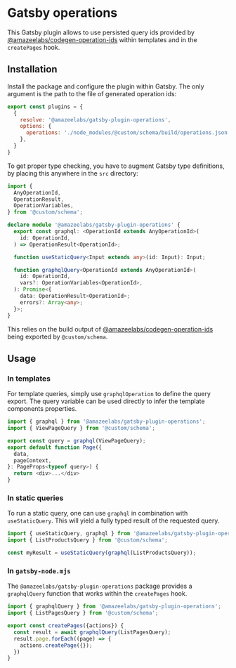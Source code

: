 # Gatsby operations

This Gatsby plugin allows to use persisted query ids provided by
[@amazeelabs/codegen-operation-ids] within templates and in the `createPages`
hook.

## Installation

Install the package and configure the plugin within Gatsby. The only argument is
the path to the file of generated operation ids:

```js
export const plugins = {
  {
    resolve: '@amazeelabs/gatsby-plugin-operations',
    options: {
      operations: './node_modules/@custom/schema/build/operations.json',
    },
  }
}
```

To get proper type checking, you have to augment Gatsby type definitions, by
placing this anywhere in the `src` directory:

```typescript
import {
  AnyOperationId,
  OperationResult,
  OperationVariables,
} from '@custom/schema';

declare module '@amazeelabs/gatsby-plugin-operations' {
  export const graphql: <OperationId extends AnyOperationId>(
    id: OperationId,
  ) => OperationResult<OperationId>;

  function useStaticQuery<Input extends any>(id: Input): Input;

  function graphqlQuery<OperationId extends AnyOperationId>(
    id: OperationId,
    vars?: OperationVariables<OperationId>,
  ): Promise<{
    data: OperationResult<OperationId>;
    errors?: Array<any>;
  }>;
}
```

This relies on the build output of [@amazeelabs/codegen-operation-ids] being
exported by `@custom/schema`.

## Usage

### In templates

For template queries, simply use `graphqlOperation` to define the query export.
The query variable can be used directly to infer the template components
properties.

```typescript
import { graphql } from '@amazeelabs/gatsby-plugin-operations';
import { ViewPageQuery } from '@custom/schema';

export const query = graphql(ViewPageQuery);
export default function Page({
  data,
  pageContext,
}: PageProps<typeof query>) {
  return <div>...</div>
}
```

### In static queries

To run a static query, one can use `graphql` in combination with
`useStaticQuery`. This will yield a fully typed result of the requested query.

```typescript
import { useStaticQuery, graphql } from '@amazeelabs/gatsby-plugin-operations';
import { ListProductsQuery } from '@custom/schema';

const myResult = useStaticQuery(graphql(ListProductsQuery));
```

### In `gatsby-node.mjs`

The `@amazeelabs/gatsby-plugin-operations` package provides a `graphqlQuery`
function that works within the `createPages` hook.

```typescript
import { graphqlQuery } from '@amazeelabs/gatsby-plugin-operations';
import { ListPagesQuery } from '@custom/schema';

export const createPages({actions}) {
  const result = await graphqlQuery(ListPagesQuery);
  result.page.forEach((page) => {
    actions.createPage({});
  })
}
```

[@amazeelabs/codegen-operation-ids]:
  https://www.npmjs.com/package/@amazeelabs/codegen-operation-ids
